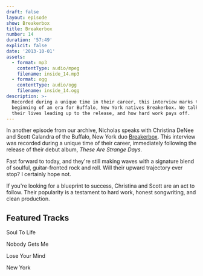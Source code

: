 ```yaml
---
draft: false
layout: episode
show: Breakerbox
title: Breakerbox
number: 14
duration: '57:49'
explicit: false
date: '2013-10-01'
assets:
  - format: mp3
    contentType: audio/mpeg
    filename: inside_14.mp3
  - format: ogg
    contentType: audio/ogg
    filename: inside_14.ogg
description: >-
  Recorded during a unique time in their career, this interview marks the
  beginning of an era for Buffalo, New York natives Breakerbox. We talk about
  their lives leading up to the release, and how hard work pays off.
---
```

In another episode from our archive, Nicholas speaks with Christina DeNee and Scott Calandra of the Buffalo, New York duo [Breakerbox](http://breakerbox.tv). This interview was recorded during a unique time of their career, immediately following the release of their debut album, *These Are Strange Days*.

Fast forward to today, and they're still making waves with a signature blend of soulful, guitar-fronted rock and roll. Will their upward trajectory ever stop? I certainly hope not.

If you're looking for a blueprint to success, Christina and Scott are an act to follow. Their popularity is a testament to hard work, honest songwriting, and clean production.

## Featured Tracks

Soul To Life

Nobody Gets Me

Lose Your Mind

New York
